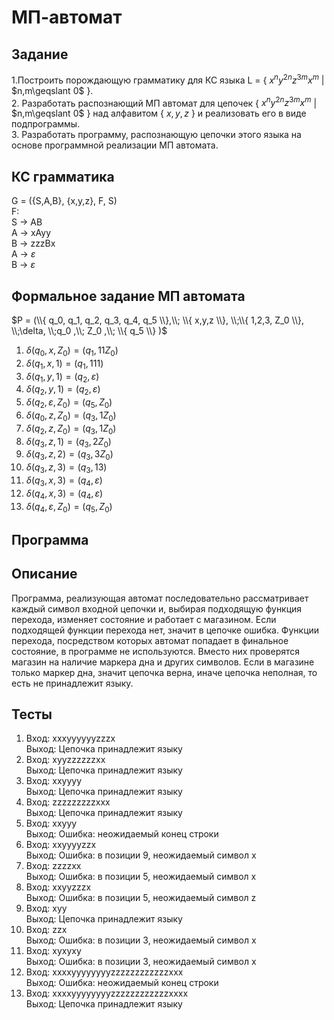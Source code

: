 # МП-автомат

## Задание
1.Построить порождающую грамматику для КС языка L = { $x^{n}y^{2n}z^{3m}x^{m}$ $|$ $n,m\geqslant 0\$ }.\
2. Разработать распознающий МП автомат для цепочек { $x^{n}y^{2n}z^{3m}x^{m}$ $|$ $n,m\geqslant 0\$ }
над алфавитом { $x,y,z$ } и реализовать его в виде подпрограммы.\
3. Разработать программу, распознающую цепочки этого языка на основе
программной реализации МП автомата.
## КС грамматика
G = ({S,A,B}, {x,y,z}, F, S)\
F:\
S $\rightarrow$ AB\
A $\rightarrow$ xAyy\
B $\rightarrow$ zzzBx\
A $\rightarrow$ $\varepsilon$\
B $\rightarrow$ $\varepsilon$
## Формальное задание МП автомата
$P = (\\{ q_0, q_1, q_2, q_3, q_4, q_5 \\},\\; \\{ x,y,z \\}, \\;\\{ 1,2,3, Z_0 \\}, \\;\delta, \\;q_0 ,\\; Z_0 ,\\; \\{ q_5 \\} )$
1. $\delta(q_0, x, Z_0) = (q_1, 11Z_0)$
2. $\delta(q_1, x, 1) = (q_1, 111)$
3. $\delta(q_1, y, 1) = (q_2, \varepsilon)$
4. $\delta(q_2, y, 1) = (q_2, \varepsilon)$
5. $\delta(q_2, \varepsilon, Z_0) = (q_5, Z_0)$
6. $\delta(q_0, z, Z_0) = (q_3, 1Z_0)$
7. $\delta(q_2, z, Z_0) = (q_3, 1Z_0)$
8. $\delta(q_3, z, 1) = (q_3, 2Z_0)$
9. $\delta(q_3, z, 2) = (q_3, 3Z_0)$
10. $\delta(q_3, z, 3) = (q_3, 13)$
11. $\delta(q_3, x, 3) = (q_4, \varepsilon)$
12. $\delta(q_4, x, 3) = (q_4, \varepsilon)$
13. $\delta(q_4, \varepsilon, Z_0) = (q_5, Z_0)$

## Программа

## Описание
Программа, реализующая автомат последовательно рассматривает каждый символ входной цепочки и, выбирая подходящую функция перехода, изменяет состояние и работает с магазином. Если подходящей функции перехода нет, значит в цепочке ошибка. Функции перехода, посредством которых автомат попадает в финальное состояние, в программе не используются. Вместо них проверятся магазин на наличие маркера дна и других символов. Если в магазине только маркер дна, значит цепочка верна, иначе цепочка неполная, то есть не принадлежит языку.

## Тесты
1. Вход: xxxyyyyyyzzzx\
Выход: Цепочка принадлежит языку
2. Вход: xyyzzzzzzxx\
Выход: Цепочка принадлежит языку
3. Вход: xxyyyy\
Выход: Цепочка принадлежит языку
4. Вход: zzzzzzzzzxxx\
Выход: Цепочка принадлежит языку
5. Вход: xxyyy\
Выход: Ошибка: неожидаемый конец строки
6. Вход: xxyyyyzzx\
Выход: Ошибка: в позиции 9, неожидаемый символ x
7. Вход: zzzzxx\
Выход: Ошибка: в позиции 5, неожидаемый символ x
8. Вход: xxyyzzzx\
Выход: Ошибка: в позиции 5, неожидаемый символ z
9. Вход: xyy\
Выход: Цепочка принадлежит языку
10. Вход: zzx\
Выход: Ошибка: в позиции 3, неожидаемый символ x
11. Вход: xyxyxy\
Выход: Ошибка: в позиции 3, неожидаемый символ x
12. Вход: xxxxyyyyyyyyzzzzzzzzzzzzxxx\
Выход: Ошибка: неожидаемый конец строки
13. Вход: xxxxyyyyyyyyzzzzzzzzzzzzxxxx\
Выход: Цепочка принадлежит языку

    
